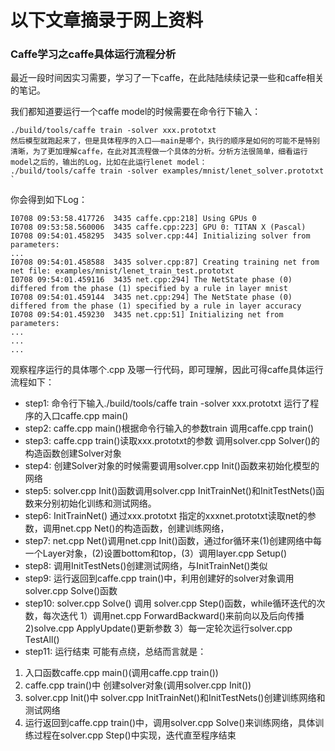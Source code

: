 # 以下文章摘录于网上资料

### Caffe学习之caffe具体运行流程分析

最近一段时间因实习需要，学习了一下caffe，在此陆陆续续记录一些和caffe相关的笔记。

我们都知道要运行一个caffe model的时候需要在命令行下输入：
```
./build/tools/caffe train -solver xxx.prototxt 
然后模型就跑起来了，但是具体程序的入口——main是哪个，执行的顺序是如何的可能不是特别清晰，为了更加理解caffe，在此对其流程做一个具体的分析。分析方法很简单，细看运行model之后的，输出的Log，比如在此运行lenet model：
./build/tools/caffe train -solver examples/mnist/lenet_solver.prototxt `
```

你会得到如下Log：
```
I0708 09:53:58.417726  3435 caffe.cpp:218] Using GPUs 0
I0708 09:53:58.560006  3435 caffe.cpp:223] GPU 0: TITAN X (Pascal)
I0708 09:54:01.458295  3435 solver.cpp:44] Initializing solver from parameters: 
...
I0708 09:54:01.458588  3435 solver.cpp:87] Creating training net from net file: examples/mnist/lenet_train_test.prototxt
I0708 09:54:01.459116  3435 net.cpp:294] The NetState phase (0) differed from the phase (1) specified by a rule in layer mnist
I0708 09:54:01.459144  3435 net.cpp:294] The NetState phase (0) differed from the phase (1) specified by a rule in layer accuracy
I0708 09:54:01.459230  3435 net.cpp:51] Initializing net from parameters:
...
...
...
```

观察程序运行的具体哪个.cpp 及哪一行代码，即可理解，因此可得caffe具体运行流程如下：

- step1: 命令行下输入./build/tools/caffe train -solver xxx.prototxt 运行了程序的入口caffe.cpp main()
- step2: caffe.cpp main()根据命令行输入的参数train 调用caffe.cpp train()
- step3: caffe.cpp train()读取xxx.prototxt的参数 调用solver.cpp Solver()的构造函数创建Solver对象
- step4: 创建Solver对象的时候需要调用solver.cpp Init()函数来初始化模型的网络
- step5: solver.cpp Init()函数调用solver.cpp InitTrainNet()和InitTestNets()函数来分别初始化训练和测试网络。
- step6: InitTrainNet() 通过xxx.prototxt 指定的xxxnet.prototxt读取net的参数，调用net.cpp Net()的构造函数，创建训练网络，
- step7: net.cpp Net()调用net.cpp Init()函数，通过for循环来(1)创建网络中每一个Layer对象，(2)设置bottom和top，(3）调用layer.cpp Setup()
- step8: 调用InitTestNets()创建测试网络，与InitTrainNet()类似
- step9: 运行返回到caffe.cpp train()中，利用创建好的solver对象调用solver.cpp Solve()函数
- step10: solver.cpp Solve() 调用 solver.cpp Step()函数，while循环迭代的次数，每次迭代 1）调用net.cpp ForwardBackward()来前向以及后向传播 2)solve.cpp ApplyUpdate()更新参数 3）每一定轮次运行solver.cpp TestAll()
- step11: 运行结束
可能有点绕，总结而言就是：

1.  入口函数caffe.cpp main()(调用caffe.cpp train()) 
2.  caffe.cpp train()中 创建solver对象(调用solver.cpp Init()) 
3.  solver.cpp Init()中 solver.cpp InitTrainNet()和InitTestNets()创建训练网络和测试网络 
4.  运行返回到caffe.cpp train()中，调用solver.cpp Solve()来训练网络，具体训练过程在solver.cpp Step()中实现，迭代直至程序结束
